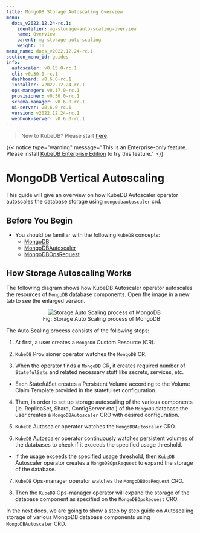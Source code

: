 ```yaml
---
title: MongoDB Storage Autoscaling Overview
menu:
  docs_v2022.12.24-rc.1:
    identifier: mg-storage-auto-scaling-overview
    name: Overview
    parent: mg-storage-auto-scaling
    weight: 10
menu_name: docs_v2022.12.24-rc.1
section_menu_id: guides
info:
  autoscaler: v0.15.0-rc.1
  cli: v0.30.0-rc.1
  dashboard: v0.6.0-rc.1
  installer: v2022.12.24-rc.1
  ops-manager: v0.17.0-rc.1
  provisioner: v0.30.0-rc.1
  schema-manager: v0.6.0-rc.1
  ui-server: v0.6.0-rc.1
  version: v2022.12.24-rc.1
  webhook-server: v0.6.0-rc.1
---
```


> New to KubeDB? Please start [here](/docs/v2022.12.24-rc.1/README).

{{< notice type="warning" message="This is an Enterprise-only feature. Please install [KubeDB Enterprise Edition](/docs/v2022.12.24-rc.1/setup/install/enterprise) to try this feature." >}}

# MongoDB Vertical Autoscaling

This guide will give an overview on how KubeDB Autoscaler operator autoscales the database storage using `mongodbautoscaler` crd.

## Before You Begin

- You should be familiar with the following `KubeDB` concepts:
  - [MongoDB](/docs/v2022.12.24-rc.1/guides/mongodb/concepts/mongodb)
  - [MongoDBAutoscaler](/docs/v2022.12.24-rc.1/guides/mongodb/concepts/autoscaler)
  - [MongoDBOpsRequest](/docs/v2022.12.24-rc.1/guides/mongodb/concepts/opsrequest)

## How Storage Autoscaling Works

The following diagram shows how KubeDB Autoscaler operator autoscales the resources of `MongoDB` database components. Open the image in a new tab to see the enlarged version.

<figure align="center">
  <img alt="Storage Auto Scaling process of MongoDB" src="/docs/v2022.12.24-rc.1/images/mongodb/storage-process.svg">
<figcaption align="center">Fig: Storage Auto Scaling process of MongoDB</figcaption>
</figure>


The Auto Scaling process consists of the following steps:

1. At first, a user creates a `MongoDB` Custom Resource (CR).

2. `KubeDB` Provisioner  operator watches the `MongoDB` CR.

3. When the operator finds a `MongoDB` CR, it creates required number of `StatefulSets` and related necessary stuff like secrets, services, etc.

- Each StatefulSet creates a Persistent Volume according to the Volume Claim Template provided in the statefulset configuration.

4. Then, in order to set up storage autoscaling of the various components (ie. ReplicaSet, Shard, ConfigServer etc.) of the `MongoDB` database the user creates a `MongoDBAutoscaler` CRO with desired configuration.

5. `KubeDB` Autoscaler operator watches the `MongoDBAutoscaler` CRO.

6. `KubeDB` Autoscaler operator continuously watches persistent volumes of the databases to check if it exceeds the specified usage threshold.
- If the usage exceeds the specified usage threshold, then `KubeDB` Autoscaler operator creates a `MongoDBOpsRequest` to expand the storage of the database. 
   
7. `KubeDB` Ops-manager operator watches the `MongoDBOpsRequest` CRO.

8. Then the `KubeDB` Ops-manager operator will expand the storage of the database component as specified on the `MongoDBOpsRequest` CRO.

In the next docs, we are going to show a step by step guide on Autoscaling storage of various MongoDB database components using `MongoDBAutoscaler` CRD.
